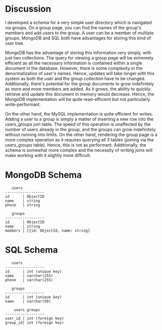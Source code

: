 # Discussion
I developed a schema for a very simple user directory which is navigated via groups. On a group page, you can find the names of the group's members and add users to the group. A user can be a member of multiple groups. MongoDB and SQL both have advantages for storing this kind of user tree.

MongoDB has the advantage of storing this information very simply, with just two collections. The query for viewing a group page will be extremely efficient as all the necessary information is contained within a single document in the database. However, there is some complexity in the denormalization of user's names. Hence, updates will take longer with this system as both the user and the group collection have to be changed. Additionally, there's potential for the group documents to grow indefinitely as more and more members are added. As it grows, the ability to quickly retrieve and update this document in memory would decrease. Hence, the MongoDB implementation will be quite read-efficient but not particularly write-performant.

On the other hand, the MySQL implementation is quite efficient for writes. Adding a user to a group is simply a matter of inserting a new row into the users_groups join table. The speed of this operation is unaffected by the number of users already in the group, and the groups can grow indefinitely without running into limits. On the other hand, rendering the group page is a more complex operation as it requires querying all 3 tables (joining via the users_groups table). Hence, this is not as performant. Additionally, the schema is somewhat more complex and the necessity of writing joins will make working with it slightly more difficult.

# MongoDB Schema
```
   users
------------------
id  	| ObjectID
name 	| string
phone 	| string

   groups
------------------
id  	| ObjectID
name 	| string
members | [{id: ObjectId, name: string]
```

# SQL Schema
```
   users
------------------
id  	| int (unique key)
name 	| varchar(255)
phone 	| varchar(255)

   groups
------------------
id  	| int (unique key)
name 	| varchar(50)

	users_groups
------------------
user_id | int (foreign key)
group_id| int (foreign key)
```
